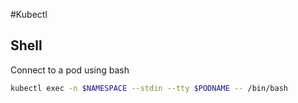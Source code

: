 #Kubectl

## Shell

Connect to a pod using bash

```bash
kubectl exec -n $NAMESPACE --stdin --tty $PODNAME -- /bin/bash
```